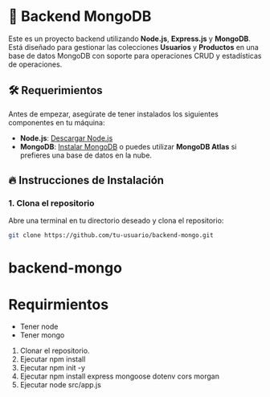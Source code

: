 # 🚀 Backend MongoDB

Este es un proyecto backend utilizando **Node.js**, **Express.js** y **MongoDB**. Está diseñado para gestionar las colecciones **Usuarios** y **Productos** en una base de datos MongoDB con soporte para operaciones CRUD y estadísticas de operaciones.

## 🛠 Requerimientos

Antes de empezar, asegúrate de tener instalados los siguientes componentes en tu máquina:

- **Node.js**: [Descargar Node.js](https://nodejs.org/)
- **MongoDB**: [Instalar MongoDB](https://www.mongodb.com/try/download/community) o puedes utilizar **MongoDB Atlas** si prefieres una base de datos en la nube.

## 🔥 Instrucciones de Instalación

### 1. Clona el repositorio

Abre una terminal en tu directorio deseado y clona el repositorio:

```bash
git clone https://github.com/tu-usuario/backend-mongo.git
```




# backend-mongo

# Requirmientos
- Tener node
- Tener mongo 

1. Clonar el repositorio.
2. Ejecutar npm install
3. Ejecutar npm init -y
4. Ejecutar npm install express mongoose dotenv cors morgan
5. Ejecutar node src/app.js